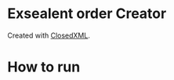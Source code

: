 # Exsealent order Creator
Created with [ClosedXML](https://github.com/ClosedXML/ClosedXML).

# How to run
